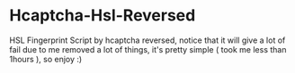 # Hcaptcha-Hsl-Reversed
HSL Fingerprint Script by hcaptcha reversed, notice that it will give a lot of fail due to me removed a lot of things, it's pretty simple ( took me less than 1hours ), so enjoy :)
